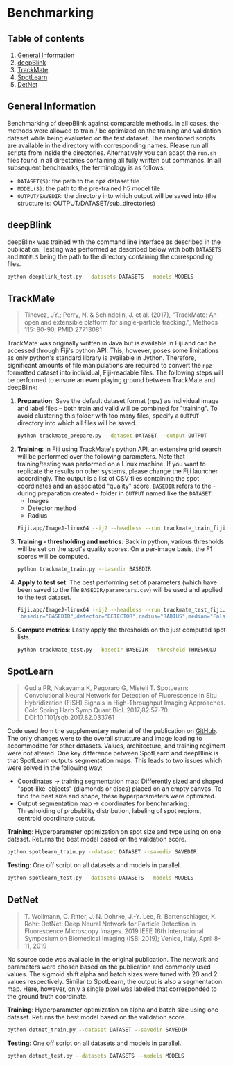 # Benchmarking

## Table of contents

 1. [General Information](#general-information)
 2. [deepBlink](#deepblink)
 3. [TrackMate](#trackmate)
 4. [SpotLearn](#spotlearn)
 5. [DetNet](#detnet)


## General Information

Benchmarking of deepBlink against comparable methods. In all cases, the methods were allowed to train / be optimized on the training and validation dataset while being evaluated on the test dataset. The mentioned scripts are available in the directory with corresponding names. Please run all scripts from inside the directories. Alternatively you can adapt the `run.sh` files found in all directories containing all fully written out commands. In all subsequent benchmarks, the terminology is as follows:
* `DATASET(S)`: the path to the npz dataset file
* `MODEL(S)`: the path to the pre-trained h5 model file
* `OUTPUT/SAVEDIR`: the directory into which output will be saved into (the structure is: OUTPUT/DATASET/sub_directories)


## deepBlink

deepBlink was trained with the command line interface as described in the publication. Testing was performed as described below with both `DATASETS` and `MODELS` being the path to the directory containing the corresponding files.
```bash
python deepblink_test.py --datasets DATASETS --models MODELS
```


## TrackMate

> Tinevez, JY.; Perry, N. & Schindelin, J. et al. (2017), "TrackMate: An open and extensible platform for single-particle tracking.", Methods 115: 80-90, PMID 27713081

TrackMate was originally written in Java but is available in Fiji and can be accessed through Fiji's python API. This, however, poses some limitations as only python's standard library is available in Jython. Therefore, significant amounts of file manipulations are required to convert the `npz` formatted dataset into individual, Fiji-readable files. The following steps will be performed to ensure an even playing ground between TrackMate and deepBlink:

1. **Preparation**: Save the default dataset format (npz) as individual image and label files – both train and valid will be combined for "training". To avoid clustering this folder with too many files, specify a `OUTPUT` directory into which all files will be saved.
    ```bash
    python trackmate_prepare.py --dataset DATASET --output OUTPUT
    ```
2. **Training**: In Fiji using TrackMate's python API, an extensive grid search will be performed over the following parameters. Note that training/testing was performed on a Linux machine. If you want to replicate the results on other systems, please change the Fiji launcher accordingly. The output is a list of CSV files containing the spot coordinates and an associated "quality" score. `BASEDIR` refers to the - during preparation created - folder in `OUTPUT` named like the `DATASET`.
    * Images
    * Detector method
    * Radius 
    ```bash
    Fiji.app/ImageJ-linux64 --ij2 --headless --run trackmate_train_fiji.py 'basedir="BASEDIR"'
    ```
4. **Training - thresholding and metrics**: Back in python, various thresholds will be set on the spot's quality scores. On a per-image basis, the F1 scores will be computed.
    ```bash
    python trackmate_train.py --basedir BASEDIR 
    ```
5. **Apply to test set**: The best performing set of parameters (which have been saved to the file `BASEDIR/parameters.csv`) will be used and applied to the test dataset.
    ```bash
    Fiji.app/ImageJ-linux64 --ij2 --headless --run trackmate_test_fiji.py \
    'basedir="BASEDIR",detector="DETECTOR",radius="RADIUS",median="False"'
    ```
6. **Compute metrics**: Lastly apply the thresholds on the just computed spot lists.
    ```bash
    python trackmate_test.py --basedir BASEDIR --threshold THRESHOLD
    ```


## SpotLearn

> Gudla PR, Nakayama K, Pegoraro G, Misteli T. SpotLearn: Convolutional Neural Network for Detection of Fluorescence In Situ Hybridization (FISH) Signals in High-Throughput Imaging Approaches. Cold Spring Harb Symp Quant Biol. 2017;82:57-70. DOI:10.1101/sqb.2017.82.033761

Code used from the supplementary material of the publication on [GitHub](github.com/CBIIT/Misteli-Lab-CCR-NCI/tree/master/Gudla_CSH_2017/CNN_Python_Keras_TF/). The only changes were to the overall structure and image loading to accommodate for other datasets. Values, architecture, and training regiment were not altered. One key difference between SpotLearn and deepBlink is that SpotLearn outputs segmentation maps. This leads to two issues which were solved in the following way:
* Coordinates &rarr; training segmentation map: Differently sized and shaped "spot-like-objects" (diamonds or discs) placed on an empty canvas. To find the best size and shape, these hyperparameters were optimized.
* Output segmentation map &rarr; coordinates for benchmarking: Thresholding of probability distribution, labeling of spot regions, centroid coordinate output.

**Training**: Hyperparameter optimization on spot size and type using on one dataset. Returns the best model based on the validation score.
```bash
python spotlearn_train.py --dataset DATASET --savedir SAVEDIR
```

**Testing**: One off script on all datasets and models in parallel.
```bash
python spotlearn_test.py --datasets DATASETS --models MODELS
```


## DetNet

> T. Wollmann, C. Ritter, J. N. Dohrke, J.-Y. Lee, R. Bartenschlager, K. Rohr: DetNet: Deep Neural Network for Particle Detection in Fluorescence Microscopy Images. 2019 IEEE 16th International Symposium on Biomedical Imaging (ISBI 2019); Venice, Italy, April 8-11, 2019

No source code was available in the original publication. The network and parameters were chosen based on the publication and commonly used values. The sigmoid shift alpha and batch sizes were tuned with 20 and 2 values respectively. Similar to SpotLearn, the output is also a segmentation map. Here, however, only a single pixel was labeled that corresponded to the ground truth coordinate.

**Training**: Hyperparameter optimization on alpha and batch size using one dataset. Returns the best model based on the validation score.
```bash
python detnet_train.py --dataset DATASET --savedir SAVEDIR
```

**Testing**: One off script on all datasets and models in parallel.
```bash
python detnet_test.py --datasets DATASETS --models MODELS
```
